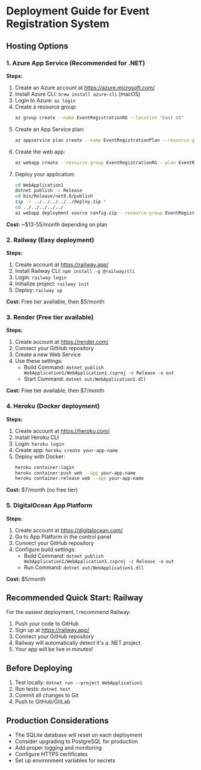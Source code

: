 # Deployment Guide for Event Registration System

## Hosting Options

### 1. Azure App Service (Recommended for .NET)

**Steps:**

1. Create an Azure account at https://azure.microsoft.com/
2. Install Azure CLI: `brew install azure-cli` (macOS)
3. Login to Azure: `az login`
4. Create a resource group:
   ```bash
   az group create --name EventRegistrationRG --location "East US"
   ```
5. Create an App Service plan:
   ```bash
   az appservice plan create --name EventRegistrationPlan --resource-group EventRegistrationRG --sku B1 --is-linux
   ```
6. Create the web app:
   ```bash
   az webapp create --resource-group EventRegistrationRG --plan EventRegistrationPlan --name your-unique-app-name --runtime "DOTNETCORE:8.0"
   ```
7. Deploy your application:
   ```bash
   cd WebApplication1
   dotnet publish -c Release
   cd bin/Release/net8.0/publish
   zip -r ../../../../../deploy.zip *
   cd ../../../../../
   az webapp deployment source config-zip --resource-group EventRegistrationRG --name your-unique-app-name --src deploy.zip
   ```

**Cost:** ~$13-55/month depending on plan

### 2. Railway (Easy deployment)

**Steps:**

1. Create account at https://railway.app/
2. Install Railway CLI: `npm install -g @railway/cli`
3. Login: `railway login`
4. Initialize project: `railway init`
5. Deploy: `railway up`

**Cost:** Free tier available, then $5/month

### 3. Render (Free tier available)

**Steps:**

1. Create account at https://render.com/
2. Connect your GitHub repository
3. Create a new Web Service
4. Use these settings:
   - Build Command: `dotnet publish WebApplication1/WebApplication1.csproj -c Release -o out`
   - Start Command: `dotnet out/WebApplication1.dll`

**Cost:** Free tier available, then $7/month

### 4. Heroku (Docker deployment)

**Steps:**

1. Create account at https://heroku.com/
2. Install Heroku CLI
3. Login: `heroku login`
4. Create app: `heroku create your-app-name`
5. Deploy with Docker:
   ```bash
   heroku container:login
   heroku container:push web --app your-app-name
   heroku container:release web --app your-app-name
   ```

**Cost:** $7/month (no free tier)

### 5. DigitalOcean App Platform

**Steps:**

1. Create account at https://digitalocean.com/
2. Go to App Platform in the control panel
3. Connect your GitHub repository
4. Configure build settings:
   - Build Command: `dotnet publish WebApplication1/WebApplication1.csproj -c Release -o out`
   - Run Command: `dotnet out/WebApplication1.dll`

**Cost:** $5/month

## Recommended Quick Start: Railway

For the easiest deployment, I recommend Railway:

1. Push your code to GitHub
2. Sign up at https://railway.app/
3. Connect your GitHub repository
4. Railway will automatically detect it's a .NET project
5. Your app will be live in minutes!

## Before Deploying

1. Test locally: `dotnet run --project WebApplication1`
2. Run tests: `dotnet test`
3. Commit all changes to Git
4. Push to GitHub/GitLab

## Production Considerations

- The SQLite database will reset on each deployment
- Consider upgrading to PostgreSQL for production
- Add proper logging and monitoring
- Configure HTTPS certificates
- Set up environment variables for secrets

